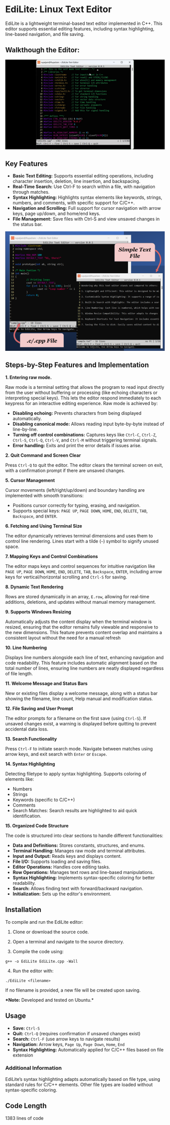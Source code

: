 # EdiLite: Linux Text Editor

EdiLite is a lightweight terminal-based text editor implemented in C++. This editor supports essential editing features, including syntax highlighting, line-based navigation, and file saving.


<!-- [![EdiLite Text Editor](screenshots/thumbnail.jpg)](https://youtu.be/1OCo7KOovRY) -->

## Walkthough the Editor:
**[![EdiLite Text Editor](screenshots/thumbnail.jpg)](screenshots\text-editor.mp4)**

## Key Features

- **Basic Text Editing:** Supports essential editing operations, including character insertion, deletion, line insertion, and backspacing.
- **Real-Time Search:** Use Ctrl-F to search within a file, with navigation through matches.
- **Syntax Highlighting:** Highlights syntax elements like keywords, strings, numbers, and comments, with specific support for C/C++.
- **Navigation and Scrolling:** Full support for cursor navigation with arrow keys, page up/down, and home/end keys.
- **File Management:** Save files with Ctrl-S and view unsaved changes in the status bar.


![EdiLite Text Editor](screenshots/final_ss.png)

## Steps-by-Step Features and Implementation

**1. Entering raw mode.**

Raw mode is a terminal setting that allows the program to read input directly from the user without buffering or processing (like echoing characters or interpreting special keys). This lets the editor respond immediately to each keypress for an interactive editing experience. Raw mode is achieved by:

- **Disabling echoing:** Prevents characters from being displayed automatically.
- **Disabling canonical mode:** Allows reading input byte-by-byte instead of line-by-line.
- **Turning off control combinations:** Captures keys like `Ctrl-C`, `Ctrl-Z`, `Ctrl-S`, `Ctrl-Q`, `Ctrl-V`, and `Ctrl-M` without triggering terminal signals.
- **Error handling:** Exits and print the error details if issues arise.

**2. Quit Command and Screen Clear**

Press `Ctrl-Q` to quit the editor. The editor clears the terminal screen on exit, with a confirmation prompt if there are unsaved changes.

**5. Cursor Management**

Cursor movements (left/right/up/down) and boundary handling are implemented with smooth transitions:

- Positions cursor correctly for typing, erasing, and navigation.
- Supports special keys: `PAGE UP`, `PAGE DOWN`, `HOME`, `END`, `DELETE`, `TAB`, `Backspace`, and `ENTER`.

**6. Fetching and Using Terminal Size**

The editor dynamically retrieves terminal dimensions and uses them to control line rendering. Lines start with a tilde (`~`) symbol to signify unused space.

**7. Mapping Keys and Control Combinations**

The editor maps keys and control sequences for intuitive navigation like `PAGE UP`, `PAGE DOWN`, `HOME`, `END`, `DELETE`, `TAB`, `Backspace`, `ENTER`, including arrow keys for vertical/horizontal scrolling and `Ctrl-S` for saving.

**8. Dynamic Text Rendering**

Rows are stored dynamically in an array, `E.row`, allowing for real-time additions, deletions, and updates without manual memory management.

**9. Supports Windows Resizing**

Automatically adjusts the content display when the terminal window is resized, ensuring that the editor remains fully viewable and responsive to the new dimensions. This feature prevents content overlap and maintains a consistent layout without the need for a manual refresh

**10. Line Numbering**

Displays line numbers alongside each line of text, enhancing navigation and code readability. This feature includes automatic alignment based on the total number of lines, ensuring line numbers are neatly displayed regardless of file length.

**11. Welcome Message and Status Bars**

New or existing files display a welcome message, along with a status bar showing the filename, line count, Help manual and modification status.

**12. File Saving and User Prompt**

The editor prompts for a filename on the first save (using `Ctrl-S`). If unsaved changes exist, a warning is displayed before quitting to prevent accidental data loss.

**13. Search Functionality**

Press `Ctrl-F` to initiate search mode. Navigate between matches using arrow keys, and exit search with `Enter` or `Escape`.

**14. Syntax Highlighting**

Detecting filetype to apply syntax highlighting. Supports coloring of elements like:

- Numbers
- Strings
- Keywords (specific to C/C++)
- Comments
- Search Matches: Search results are highlighted to aid quick identification.

**15. Organized Code Structure**

The code is structured into clear sections to handle different functionalities:

- **Data and Definitions:** Stores constants, structures, and enums.
- **Terminal Handling:** Manages raw mode and terminal attributes.
- **Input and Output:** Reads keys and displays content.
- **File I/O:** Supports loading and saving files.
- **Editor Operations:** Handles core editing tasks.
- **Row Operations:** Manages text rows and line-based manipulations.
- **Syntax Highlighting:** Implements syntax-specific coloring for better readability.
- **Search:** Allows finding text with forward/backward navigation.
- **Initialization:** Sets up the editor's environment.

## Installation

To compile and run the EdiLite editor:

1. Clone or download the source code.

2. Open a terminal and navigate to the source directory.

3. Compile the code using:

```
g++ -o EdiLite EdiLite.cpp -Wall
```

4. Run the editor with:

```
./EdiLite <filename>
```

If no filename is provided, a new file will be created upon saving.

**\*Note:** Developed and tested on Ubuntu.\*

## Usage

- **Save:** `Ctrl-S`
- **Quit:** `Ctrl-Q` (requires confirmation if unsaved changes exist)
- **Search:** `Ctrl-F` (use arrow keys to navigate results)
- **Navigation:** Arrow keys, `Page Up`, `Page Down`, `Home`, `End`
- **Syntax Highlighting:** Automatically applied for C/C++ files based on file extension

### Additional Information

EdiLite’s syntax highlighting adapts automatically based on file type, using standard rules for C/C++ elements. Other file types are loaded without syntax-specific coloring.

## Code Length

1383 lines of code
